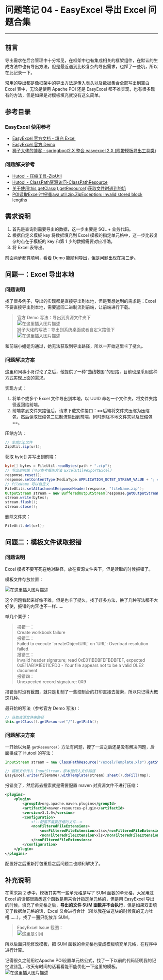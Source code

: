 # 问题笔记 04 - EasyExcel 导出 Excel 问题合集
- - -
## 前言
导出需求在后台管理中十分常见，在框架中也有集成相关的框架组件，在默认的生成方法中也有导出方法，但是最近遇到比较复杂的导出需求，也踩了一些坑，所以在此记录一下。

常用的导出都是像框架中的导出方法是传入表头以及数据集合全部写出到空白 Excel 表中，无论是使用 Apache POI 还是 EasyExcel 都不难实现，也有很多现有的方法，但是如果是对模板填充就没有这么简单。

## 参考目录
### EasyExcel 使用参考
- [EasyExcel 官方文档 - 填充 Excel](https://www.yuque.com/easyexcel/doc/fill)
- [EasyExcel 官方 Demo](https://github.com/alibaba/easyexcel/blob/master/src/test/java/com/alibaba/easyexcel/test/demo/fill/FillTest.java)
- [狮子大佬的博客 - springboot2.X 整合 easyexcel 2.X (附带模板导出工具类)](https://lionli.blog.csdn.net/article/details/114638766)
### 问题解决参考
- [Hutool - 压缩工具-ZipUtil](https://hutool.cn/docs/#/core/%E5%B7%A5%E5%85%B7%E7%B1%BB/%E5%8E%8B%E7%BC%A9%E5%B7%A5%E5%85%B7-ZipUtil)
- [Hutool - ClassPath资源访问-ClassPathResource](https://hutool.cn/docs/#/core/IO/%E8%B5%84%E6%BA%90/ClassPath%E8%B5%84%E6%BA%90%E8%AE%BF%E9%97%AE-ClassPathResource)
- [关于使用this.getClass().getResource()获取文件时遇到的坑](https://blog.csdn.net/haoxiaoyong1014/article/details/107452595)
- [POI读取Excel时报错java.util.zip.ZipException: invalid stored block lengths](https://blog.csdn.net/a823007573/article/details/102970460)
## 需求说明
1. 首先是查询到需要导出的数据，这一步主要是 SQL + 业务代码。
2. 根据自定义模板 key 将数据填充到 Excel 模板的指定单元格中，这一步比较复杂的点在于模板的 key 和第 1 步的数据需要对应准确。
3. 将 Excel 表导出。

前面两步都算顺利，看着 Demo 能顺利导出，但是问题出现在第三步。

## 问题一：Excel 导出本地
### 问题说明
找了很多例子，导出的实现都是直接导出到本地，但是我想达到的需求是：Excel 不要直接导出到本地，需要返回二进制流到前端，让前端进行下载。

> 官方 Demo 写法：导出到资源文件夹下<br>
> ![在这里插入图片描述](img04/f982b3e4cb894021aed1f4998f0bfce7.png)<br>
狮子大佬的写法：导出到系统桌面或者自定义路径下<br>
![在这里插入图片描述](img04/79dd30be5fbd4ce9b8d69fa413dc1eed.png)

和前端小姐姐沟通过，她无法获取到导出路径，所以一开始这里卡了挺久。

### 问题解决方案
这里和同事小哥讨论了之后，他提供了一种“曲线救国”的思路，目前也是采用这种方式实现上面的需求。

实现方式：
1. 将单个或多个 Excel 文件导出到本地，以 UUID 命名一个文件夹，将文件夹路径返回给前端。
2. 前端拿到文件夹路径后，请求下载文件接口：==后端将文件夹压缩为压缩包，然后读取压缩包二进制流输出到前端，同时删除本地文件夹以及压缩包==。

压缩方法：
```java
// 生成zip文件
ZipUtil.zip(url);
```
获取 byte[] 并写出到前端：
```java
byte[] bytes = FileUtil.readBytes(path + ".zip");
// 写出到前端（可以参考框架方法 ExcelUtil#exportExcel）
response.reset();
response.setContentType(MediaType.APPLICATION_OCTET_STREAM_VALUE + "; charset=UTF-8");
// fileName 可以自定义
FileUtils.setAttachmentResponseHeader(response, "fileName.zip");
OutputStream stream = new BufferedOutputStream(response.getOutputStream());
stream.write(bytes);
stream.flush();
stream.close();
```
删除文件夹：
```java
FileUtil.del(url);
```

## 问题二：模板文件读取报错
### 问题说明
Excel 模板不要写死在绝对路径，放在资源文件夹下，但是读取的时候报错了。

模板文件存放位置：

![在这里插入图片描述](img04/91840bb429a94d7aab205f826585cfc8.png)

这个问题看起来好像不难，但是也卡了挺久，找了好多方法，换了几种写法都不大好使，报错的内容也不一样……

举几个栗子：
> 报错一：<br>
Create workbook failure<br>
报错二：<br>
Failed to execute 'createObjectURL' on 'URL': Overload resolution failed.<br>
报错三：<br>
Invalid header signature; read 0xE011BDBFEFBDBFEF, expected 0xE11AB1A1E011CFD0 - Your file appears not to be a valid OLE2 document<br>
报错四：<br>
Unexpected record signature: 0X9

报错当时没有截图，就只是复制了一些控制台的打印直接去搜索，所以只记得大概这几种。

最开始的写法（参考官方 Demo 写法）：
```java
// 获取资源文件夹路径
this.getClass().getResource("/").getPath();
```
### 问题解决方案
一开始以为是 `getResource()` 方法有问题，搜了一波之后还是没有解决问题，后面换成了 Hutool 的写法：
```java
InputStream stream = new ClassPathResource("/excel/Template.xls").getStream();

// 模板文件传入 InputStream，原本是传入文件路径
EasyExcel.write(fileName).withTemplate(stream).sheet().doFill(map);
```
报错变了，然后再去搜索就是需要配置 maven 对资源文件不进行压缩：

```xml
<plugins>
	<plugin>
	    <groupId>org.apache.maven.plugins</groupId>
	    <artifactId>maven-resources-plugin</artifactId>
	    <version>3.1.0</version>
	    <configuration>
	        <!--配置不需要压缩的文件-->
	        <nonFilteredFileExtensions>
	            <nonFilteredFileExtension>xlsx</nonFilteredFileExtension>
	            <nonFilteredFileExtension>xls</nonFilteredFileExtension>
	        </nonFilteredFileExtensions>
	    </configuration>
	</plugin>
</plugins>
```
配置好之后重新打包重启之后问题二也顺利解决了。

## 补充说明
在需求第 2 步中，模板其实有一些单元格是写了 SUM 函数的单元格，大家用过 Excel 的话都很熟悉这个函数是用来合计指定单元格的，但是用 EasyExcel 导出的时候，填充了单元格之后，**导出的文件 SUM 函数并不会执行**，但是如果双击填充了数据单元格的话，Excel 又会进行合计（所以我在做这块的时候真的无力吐槽……），找了一圈只能放弃 SUM。

> EasyExcel Issue 截图：<br>
> ![这里是引用](img04/ae5a6666ea064a94b10ae65b1afe4517.png)

所以后面只能修改模板，把 SUM 函数的单元格也变成模板填充单元格，在程序中进行计算。

记得很久之前用过Apache POI设置单元格公式，找了一下以前的代码证明我的记忆没错乱，改天有时间的话看看能不能优化一下这里的模板。<br>
![在这里插入图片描述](img04/d6db2b9d76e941de97237506d9d4e86c.png)

